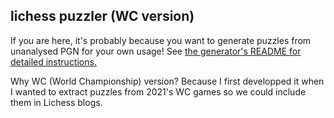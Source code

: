 
lichess puzzler (WC version)
----------------------------

If you are here, it's probably because you want to generate puzzles from unanalysed PGN for your own usage! See [the generator's README for detailed instructions.](https://github.com/kraktus/lichess-puzzler/tree/WC/generator#readme)


Why WC (World Championship) version? Because I first developped it when I wanted to extract puzzles from 2021's WC games so we could include them in Lichess blogs.